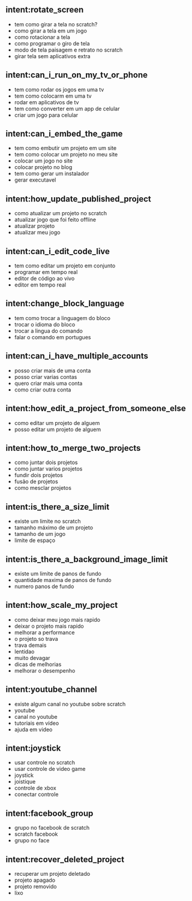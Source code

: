 ## intent:rotate_screen
- tem como girar a tela no scratch?
- como girar a tela em um jogo
- como rotacionar a tela
- como programar o giro de tela
- modo de tela paisagem e retrato no scratch
- girar tela sem aplicativos extra

## intent:can_i_run_on_my_tv_or_phone
- tem como rodar os jogos em uma tv
- tem como colocarm em uma tv
- rodar em aplicativos de tv
- tem como converter em um app de celular
- criar um jogo para celular

## intent:can_i_embed_the_game
- tem como embutir um projeto em um site
- tem como colocar um projeto no meu site
- colocar um jogo no site
- colocar projeto no blog
- tem como gerar um instalador
- gerar executavel

## intent:how_update_published_project
- como atualizar um projeto no scratch
- atualizar jogo que foi feito offline
- atualizar projeto
- atualizar meu jogo

## intent:can_i_edit_code_live
- tem como editar um projeto em conjunto
- programar em tempo real
- editor de código ao vivo
- editor em tempo real

## intent:change_block_language
- tem como trocar a linguagem do bloco
- trocar o idioma do bloco
- trocar a lingua do comando
- falar o comando em portugues

## intent:can_i_have_multiple_accounts
- posso criar mais de uma conta
- posso criar varias contas
- quero criar mais uma conta
- como criar outra conta

## intent:how_edit_a_project_from_someone_else
- como editar um projeto de alguem
- posso editar um projeto de alguem

## intent:how_to_merge_two_projects
- como juntar dois projetos
- como juntar varios projetos
- fundir dois projetos
- fusão de projetos
- como mesclar projetos

## intent:is_there_a_size_limit
- existe um limite no scratch
- tamanho máximo de um projeto
- tamanho de um jogo
- limite de espaço

## intent:is_there_a_background_image_limit
- existe um limite de panos de fundo
- quantidade maxima de panos de fundo
- numero panos de fundo

## intent:how_scale_my_project
- como deixar meu jogo mais rapido
- deixar o projeto mais rapido
- melhorar a performance
- o projeto so trava
- trava demais
- lentidao
- muito devagar
- dicas de melhorias
- melhorar o desempenho

## intent:youtube_channel
- existe algum canal no youtube sobre scratch
- youtube
- canal no youtube
- tutoriais em vídeo
- ajuda em video

## intent:joystick
- usar controle no scratch
- usar controle de video game
- joystick
- joistique
- controle de xbox
- conectar controle

## intent:facebook_group
- grupo no facebook de scratch
- scratch facebook
- grupo no face

## intent:recover_deleted_project
- recuperar um projeto deletado
- projeto apagado
- projeto removido
- lixo